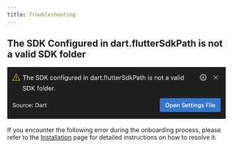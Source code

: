 ```yaml
---
title: Troubleshooting
---
```


## The SDK Configured in dart.flutterSdkPath is not a valid SDK folder

![Error Image](./images/error-not-valid-sdk-folder.png)

If you encounter the following error during the onboarding process, please refer to the [Installation](./installation) page for detailed instructions on how to resolve it.
